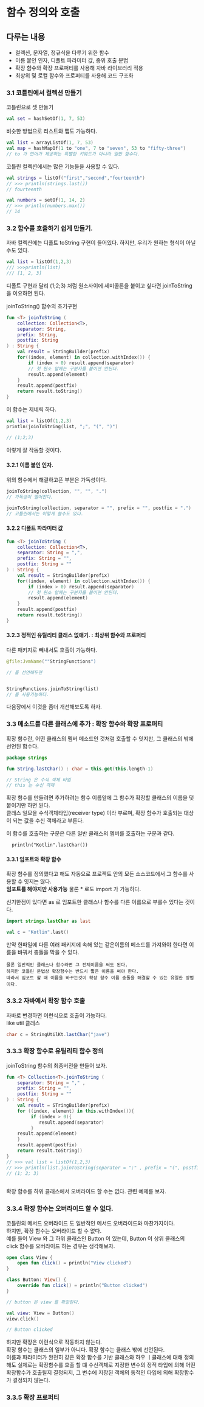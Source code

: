# 함수 정의와 호출
## 다루는 내용
- 컬렉션, 문자열, 정규식을 다루기 위한 함수
- 이름 붙인 인자, 디폴트 파라미터 값, 중위 호출 문법
- 확장 함수와 확장 프로퍼티를 사용해 자바 라이브러리 적용
- 최상위 및 로컬 함수와 프로퍼티를 사용해 코드 구조화

### 3.1 코틀린에서 컬렉션 만들기

코틀린으로 셋 만들기

```kotlin
val set = hashSetOf(1, 7, 53)
```
비슷한 방법으로 리스트와 맵도 가능하다.
```kotlin
val list = arrayListOf(1, 7, 53)
val map = hashMapOf(1 to "one", 7 to "seven", 53 to "fifty-three")
// to 가 언어가 제공하는 특별한 키워드가 아니라 일반 함수다.
```


코틀린 컬렉션에서는 많은 기능들을 사용할 수 있다.
```kotlin
val strings = listOf("first","second","fourteenth")
// >>> println(strings.last())
// fourteenth

val numbers = setOf(1, 14, 2)
// >>> println(numbers.max())
// 14
```

### 3.2 함수를 호출하기 쉽게 만들기.

자바 컬렉션에는 디폴트 toString 구현이 들어있다.
하지만, 우리가 원하는 형식이 아닐수도 있다.

```kotlin
val list = listOf(1,2,3)
/// >>>println(list)
/// [1, 2, 3]
```

디폴트 구현과 달리 (1;2;3) 처럼 원소사이에 세미콜론을 붙이고 싶다면
joinToString 을 이요하면 된다.

joinToString() 함수의 초기구현

```kotlin
fun <T> joinToString (
    collection: Collection<T>,
    separator: String, 
    prefix: String,
    postfix: String
) : String {
    val result = StringBuilder(prefix)
    for((index, element) in collection.withIndex()) {
        if (index > 0) result.append(separator) 
        // 첫 원소 앞에는 구분자를 붙이면 안된다.
        result.append(element)
    }
    result.append(postfix)
    return result.toString()
}
```

이 함수는 제네릭 하다. 
```kotlin
val list = listOf(1,2,3)
println(joinToString(list, ";", "(", ")")

// (1;2;3)
```
이렇게 잘 작동할 것이다.

#### 3.2.1 이름 붙인 인자.
위의 함수에서 해결하고픈 부분은 가독성이다.

```kotlin
joinToString(collection, "", "", ".")
// 가독성이 떨어진다.

joinToString(collection, separator = "", prefix = "", postfix = ".")
// 코틀린에서는 이렇게 쓸수도 있다.
```

#### 3.2.2 디폴트 파라미터 값

```kotlin
fun <T> joinToString (
    collection: Collection<T>,
    separator: String = ",", 
    prefix: String = "",
    postfix: String = ""
) : String {
    val result = StringBuilder(prefix)
    for((index, element) in collection.withIndex()) {
        if (index > 0) result.append(separator) 
        // 첫 원소 앞에는 구분자를 붙이면 안된다.
        result.append(element)
    }
    result.append(postfix)
    return result.toString()
}
```

#### 3.2.3 정적인 유틸리티 클래스 없애기. : 최상위 함수와 프로퍼티

다른 패키지로 빼내서도 호출이 가능하다.

```kotlin
@file:JvmName(""StringFunctions")

// 를 선언해두면


StringFunctions.joinToString(list)
// 를 사용가능하다.
```
다음장에서 이것을 좀더 개선해보도록 하자.

### 3.3 메소드를 다른 클래스에 추가 : 확장 함수와 확장 프로퍼티
확장 함수란, 어떤 클래스의 멤버 메소드인 것처럼 호출할 수 잇지만, 그 클래스의 밖에 선언된 함수다.  

 ```kotlin
package strings

fun String.lastChar() : char = this.get(this.length-1)

// String 은 수식 객체 타입
// this 는 수신 객체 

```

확장 함수를 만들려면 추가하려는 함수 이름앞에 그 함수가 확장할 클래스의 이름을 덧붙이기만 하면 된다.  
클래스 일므을 수식객체타입(receiver type) 이라 부르며, 확장 함수가 호출되는 대상이 되는 값을 수신 객체라고 부른다.

이 함수를 호출하는 구문은 다른 일반 클래스의 멤버를 호출하는 구문과 같다.

```text
  println("Kotlin".lastChar())
```


#### 3.3.1 임포트와 확장 함수
확장 함수를 정의했다고 해도 자동으로 프로젝트 안의 모든 소스코드에서 그 함수를 사용할 수 잇지는 않다.  
**임포트를 해야지만 사용가능** 물론 * 로도 import 가 가능하다.  

신기한점이 있다면 as 로 임포트한 클래스나 함수를 다른 이름으로 부를수 있다는 것이다.

```kotlin
import strings.lastChar as last

val c = "Kotlin".last()
```

만약 한파일에 다른 여러 패키지에 속해 있는 같은이름의 메소드를 가져와야 한다면 이름을 바꿔서 충돌을 막을 수 있다.

```text
물론 일반적인 클래스나 함수라면 그 전체이름을 써도 된다.  
하지만 코틀린 문법상 확장함수는 반드시 짧은 이름을 써야 한다.
따라서 임포트 할 때 이름을 바꾸는것이 확장 함수 이름 충돌을 해결할 수 있는 유일한 방법이다.
```


### 3.3.2 자바에서 확장 함수 호출

자바로 변경하면 이런식으로 호출이 가능하다.  
like util 클래스

```java
char c = StringUtilKt.lastChar("jave")
```

### 3.3.3 확장 함수로 유틸리티 함수 정의
joinToString 함수의 최종버전을 만들어 보자.

```kotlin
fun <T> Collection<T>.joinToString (
    separator: String = "," ,
    prefix: String = "", 
    postfix: String = ""
) : String {
    val result = STringBuilder(prefix)
    for ((index, element) in this.withIndex()){
         if (index > 0){ 
            result.append(separator)
         }
    result.append(element)
    }
    result.appent(postfix)
    return result.toString()
}
// >>> val list = listOf(1,2,3)
// >>> println(list.joinToString(separator = ";" , prefix = "(", postfix = ")"))
// (1; 2; 3)
 

```
확장 함수를 하위 클래스에서 오버라이드 할 수는 없다. 관련 예제를 보자.

### 3.3.4 확장 함수는 오버라이드 할 수 없다.

코틀린의 메서드 오버라이드 도 일반적인 메서드 오버라이드와 마찬가지이다.  
하지만, 확장 함수는 오버라이드 할 수 없다.  
예를 들어
View 와 그 하위 클래스인 Button 이 있는데, Button 이 상위 클래스의 click 함수를 오버라이드 하는 경우는 생각해보자.

```kotlin
open class View {
    open fun click() = println("View clicked")
}

class Button: View() {
    override fun click() = println("Button clicked")
}

// button 은 view 를 확장한다.
```

```kotlin
val view: View = Button()
view.click()

// Button clicked 

```

하지만 확장은 이런식으로 작동하지 않는다.  
확장 함수는 클래스의 일부가 아니다. 확장 함수는 클래스 밖에 선언된다.  
이름과 파라미터가 완전히 같은 확장 함수를 기반 클래스와 하우 ㅣ클래스에 대해 정의해도 실제로는 확장함수를 호출 할 떄 수신객체로 지정한 변수의 정적 타입에 의해 어떤 확장함수가 호출될지 결정되지, 그 변수에 저장된 객체의 동적인 타입에 의해 확장함수가 결정되지 않는다.  

### 3.3.5 확장 프로퍼티




